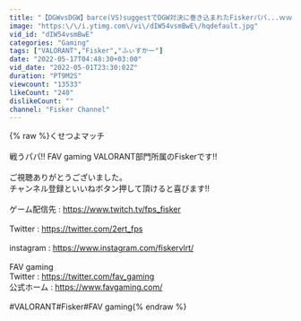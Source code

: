 ```yaml
---
title: "【DGWvsDGW】barce(VS)suggestでDGW対決に巻き込まれたFiskerパパ...ｗｗｗ"
image: "https:\/\/i.ytimg.com\/vi\/dIW54vsmBwE\/hqdefault.jpg"
vid_id: "dIW54vsmBwE"
categories: "Gaming"
tags: ["VALORANT","Fisker","ふぃすかー"]
date: "2022-05-17T04:48:30+03:00"
vid_date: "2022-05-01T23:30:02Z"
duration: "PT9M2S"
viewcount: "13533"
likeCount: "240"
dislikeCount: ""
channel: "Fisker Channel"
---
```

{% raw %}くせつよマッチ<br /><br />戦うパパ!! FAV gaming VALORANT部門所属のFiskerです!!<br /><br />ご視聴ありがとうございました。<br />チャンネル登録といいねボタン押して頂けると喜びます!!<br /><br />ゲーム配信先 : <a rel="nofollow" target="blank" href="https://www.twitch.tv/fps_fisker">https://www.twitch.tv/fps_fisker</a><br /><br />Twitter : <a rel="nofollow" target="blank" href="https://twitter.com/2ert_fps">https://twitter.com/2ert_fps</a><br /><br />instagram : <a rel="nofollow" target="blank" href="https://www.instagram.com/fiskervlrt/">https://www.instagram.com/fiskervlrt/</a><br /><br />  FAV gaming<br />Twitter : <a rel="nofollow" target="blank" href="https://twitter.com/fav_gaming">https://twitter.com/fav_gaming</a><br />公式ホーム : <a rel="nofollow" target="blank" href="https://www.favgaming.com/">https://www.favgaming.com/</a><br /><br />#VALORANT#Fisker#FAV gaming{% endraw %}
